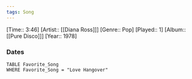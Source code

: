 ```yaml
---
tags: Song  
---
```

[Time:: 3:46]
[Artist:: [[Diana Ross]]]
[Genre:: Pop]
[Played:: 1]
[Album:: [[Pure Disco]]]
[Year:: 1978]
### Dates
````dataview
TABLE Favorite_Song
WHERE Favorite_Song = "Love Hangover"
````